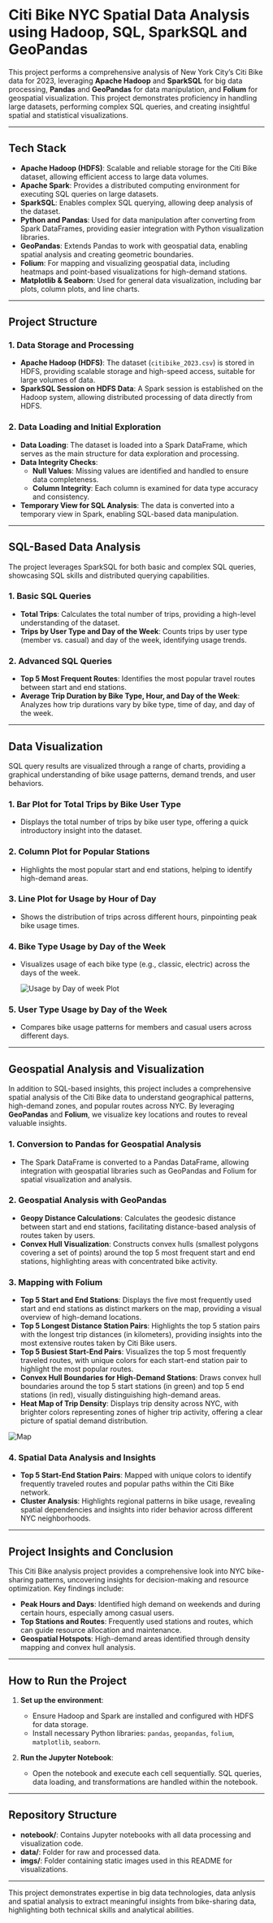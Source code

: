 # Citi Bike NYC Spatial Data Analysis using Hadoop, SQL, SparkSQL and GeoPandas

This project performs a comprehensive analysis of New York City’s Citi Bike data for 2023, leveraging **Apache Hadoop** and **SparkSQL** for big data processing, **Pandas** and **GeoPandas** for data manipulation, and **Folium** for geospatial visualization. This project demonstrates proficiency in handling large datasets, performing complex SQL queries, and creating insightful spatial and statistical visualizations.

---

## Tech Stack

- **Apache Hadoop (HDFS)**: Scalable and reliable storage for the Citi Bike dataset, allowing efficient access to large data volumes.
- **Apache Spark**: Provides a distributed computing environment for executing SQL queries on large datasets.
- **SparkSQL**: Enables complex SQL querying, allowing deep analysis of the dataset.
- **Python and Pandas**: Used for data manipulation after converting from Spark DataFrames, providing easier integration with Python visualization libraries.
- **GeoPandas**: Extends Pandas to work with geospatial data, enabling spatial analysis and creating geometric boundaries.
- **Folium**: For mapping and visualizing geospatial data, including heatmaps and point-based visualizations for high-demand stations.
- **Matplotlib & Seaborn**: Used for general data visualization, including bar plots, column plots, and line charts.

---

## Project Structure

### 1. Data Storage and Processing
   - **Apache Hadoop (HDFS)**: The dataset (`citibike_2023.csv`) is stored in HDFS, providing scalable storage and high-speed access, suitable for large volumes of data.
   - **SparkSQL Session on HDFS Data**: A Spark session is established on the Hadoop system, allowing distributed processing of data directly from HDFS.

### 2. Data Loading and Initial Exploration
   - **Data Loading**: The dataset is loaded into a Spark DataFrame, which serves as the main structure for data exploration and processing.
   - **Data Integrity Checks**:
     - **Null Values**: Missing values are identified and handled to ensure data completeness.
     - **Column Integrity**: Each column is examined for data type accuracy and consistency.
   - **Temporary View for SQL Analysis**: The data is converted into a temporary view in Spark, enabling SQL-based data manipulation.

---

## SQL-Based Data Analysis

The project leverages SparkSQL for both basic and complex SQL queries, showcasing SQL skills and distributed querying capabilities.

### 1. Basic SQL Queries
   - **Total Trips**: Calculates the total number of trips, providing a high-level understanding of the dataset.
   - **Trips by User Type and Day of the Week**: Counts trips by user type (member vs. casual) and day of the week, identifying usage trends.

### 2. Advanced SQL Queries
   - **Top 5 Most Frequent Routes**: Identifies the most popular travel routes between start and end stations.
   - **Average Trip Duration by Bike Type, Hour, and Day of the Week**: Analyzes how trip durations vary by bike type, time of day, and day of the week.

---

## Data Visualization

SQL query results are visualized through a range of charts, providing a graphical understanding of bike usage patterns, demand trends, and user behaviors.

### 1. Bar Plot for Total Trips by Bike User Type
   - Displays the total number of trips by bike user type, offering a quick introductory insight into the dataset.


### 2. Column Plot for Popular Stations
   - Highlights the most popular start and end stations, helping to identify high-demand areas.


### 3. Line Plot for Usage by Hour of Day
   - Shows the distribution of trips across different hours, pinpointing peak bike usage times.


### 4. Bike Type Usage by Day of the Week
   - Visualizes usage of each bike type (e.g., classic, electric) across the days of the week.

     ![Usage by Day of week Plot](imgs/DoW.png)

### 5. User Type Usage by Day of the Week
   - Compares bike usage patterns for members and casual users across different days.

---

## Geospatial Analysis and Visualization

In addition to SQL-based insights, this project includes a comprehensive spatial analysis of the Citi Bike data to understand geographical patterns, high-demand zones, and popular routes across NYC. By leveraging **GeoPandas** and **Folium**, we visualize key locations and routes to reveal valuable insights.

### 1. Conversion to Pandas for Geospatial Analysis
   - The Spark DataFrame is converted to a Pandas DataFrame, allowing integration with geospatial libraries such as GeoPandas and Folium for spatial visualization and analysis.

### 2. Geospatial Analysis with GeoPandas
   - **Geopy Distance Calculations**: Calculates the geodesic distance between start and end stations, facilitating distance-based analysis of routes taken by users.
   - **Convex Hull Visualization**: Constructs convex hulls (smallest polygons covering a set of points) around the top 5 most frequent start and end stations, highlighting areas with concentrated bike activity.

### 3. Mapping with Folium
   - **Top 5 Start and End Stations**: Displays the five most frequently used start and end stations as distinct markers on the map, providing a visual overview of high-demand locations.
   - **Top 5 Longest Distance Station Pairs**: Highlights the top 5 station pairs with the longest trip distances (in kilometers), providing insights into the most extensive routes taken by Citi Bike users.
   - **Top 5 Busiest Start-End Pairs**: Visualizes the top 5 most frequently traveled routes, with unique colors for each start-end station pair to highlight the most popular routes.
   - **Convex Hull Boundaries for High-Demand Stations**: Draws convex hull boundaries around the top 5 start stations (in green) and top 5 end stations (in red), visually distinguishing high-demand areas.
   - **Heat Map of Trip Density**: Displays trip density across NYC, with brighter colors representing zones of higher trip activity, offering a clear picture of spatial demand distribution.

  ![Map](imgs/maps.png)


### 4. Spatial Data Analysis and Insights
   - **Top 5 Start-End Station Pairs**: Mapped with unique colors to identify frequently traveled routes and popular paths within the Citi Bike network.
   - **Cluster Analysis**: Highlights regional patterns in bike usage, revealing spatial dependencies and insights into rider behavior across different NYC neighborhoods.


---

## Project Insights and Conclusion

This Citi Bike analysis project provides a comprehensive look into NYC bike-sharing patterns, uncovering insights for decision-making and resource optimization. Key findings include:

- **Peak Hours and Days**: Identified high demand on weekends and during certain hours, especially among casual users.
- **Top Stations and Routes**: Frequently used stations and routes, which can guide resource allocation and maintenance.
- **Geospatial Hotspots**: High-demand areas identified through density mapping and convex hull analysis.

---

## How to Run the Project

1. **Set up the environment**:
   - Ensure Hadoop and Spark are installed and configured with HDFS for data storage.
   - Install necessary Python libraries: `pandas`, `geopandas`, `folium`, `matplotlib`, `seaborn`.

2. **Run the Jupyter Notebook**:
   - Open the notebook and execute each cell sequentially. SQL queries, data loading, and transformations are handled within the notebook.

---

## Repository Structure

- **notebook/**: Contains Jupyter notebooks with all data processing and visualization code.
- **data/**: Folder for raw and processed data.
- **imgs/**: Folder containing static images used in this README for visualizations.

---

This project demonstrates expertise in big data technologies, data anlysis and spatial analysis to extract meaningful insights from bike-sharing data, highlighting both technical skills and analytical abilities.
